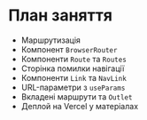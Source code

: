 # План заняття

- Маршрутизація
- Компонент `BrowserRouter`
- Компоненти `Route` та `Routes`
- Сторінка помилки навігації
- Компоненти `Link` та `NavLink`
- URL-параметри з `useParams`
- Вкладені маршрути та `Outlet`
- Деплой на Vercel у матеріалах
